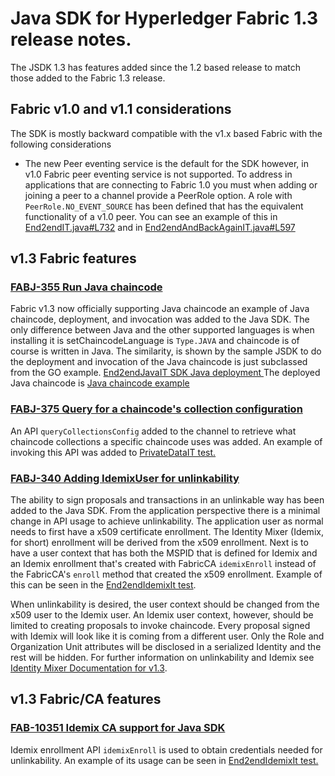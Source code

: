 # Java SDK for Hyperledger Fabric 1.3 release notes.

The JSDK 1.3 has features added since the 1.2 based release to match those added to the Fabric 1.3 release.

## Fabric v1.0 and v1.1 considerations
The SDK is mostly backward compatible with the v1.x based Fabric with the following considerations
- The new Peer eventing service is the default for the SDK however, in v1.0 Fabric peer eventing service is not supported. To address in applications that are
  connecting to Fabric 1.0 you must when adding or joining a peer to a channel provide a PeerRole option.
  A role with `PeerRole.NO_EVENT_SOURCE` has been defined that has the equivalent functionality of a v1.0 peer.
  You can see an example of this
  in [End2endIT.java#L732](https://github.com/hyperledger/fabric-sdk-java/blob/9224fa3f45a70392d1b244c080bf41bd561470d3/src/test/java/org/hyperledger/fabric/sdkintegration/End2endIT.java#L732)
  and in [End2endAndBackAgainIT.java#L597](https://github.com/hyperledger/fabric-sdk-java/blob/9224fa3f45a70392d1b244c080bf41bd561470d3/src/test/java/org/hyperledger/fabric/sdkintegration/End2endAndBackAgainIT.java#L597)


## v1.3 Fabric features


### [FABJ-355 Run Java chaincode](https://jira.hyperledger.org/browse/FABJ-355)
Fabric v1.3 now officially supporting Java chaincode an example of Java chaincode, deployment, and invocation was added to the Java SDK.
The only difference between Java and the other supported languages is when installing it is setChaincodeLanguage is `Type.JAVA` and
chaincode is of course is written in Java.  The similarity, is shown by the sample JSDK to do the deployment and invocation of the Java
chaincode is just subclassed from the GO example.  [End2endJavaIT SDK Java deployment ](https://github.com/hyperledger/fabric-sdk-java/blob/ef604d1fd3bc12eeed9910036f24e4a4953156c4/src/test/java/org/hyperledger/fabric/sdkintegration/End2endJavaIT.java)
The deployed Java chaincode is [Java chaincode example](https://github.com/hyperledger/fabric-sdk-java/tree/ef604d1fd3bc12eeed9910036f24e4a4953156c4/src/test/fixture/sdkintegration/javacc/sample1)

### [FABJ-375 Query for a chaincode's collection configuration](https://jira.hyperledger.org/browse/FABJ-357)
An API `queryCollectionsConfig` added to the channel to retrieve what chaincode collections a specific chaincode uses was added. An example of invoking this API was added
to [PrivateDataIT test.](https://github.com/hyperledger/fabric-sdk-java/blob/ef604d1fd3bc12eeed9910036f24e4a4953156c4/src/test/java/org/hyperledger/fabric/sdkintegration/PrivateDataIT.java#L187-L193)

### [FABJ-340 Adding IdemixUser for unlinkability](https://jira.hyperledger.org/browse/FABJ-340)
The ability to sign proposals and transactions in an unlinkable way has been added to the Java SDK.  From the application perspective
there is a minimal change in API usage to achieve unlinkability.  The application user as normal needs to first have a x509 certificate enrollment.
The Identity Mixer (Idemix, for short) enrollment will be derived from the x509 enrollment. Next is to have a user context that has both the MSPID that is defined for Idemix and an Idemix enrollment that's created with FabricCA `idemixEnroll` instead of
the FabricCA's `enroll` method that created the x509 enrollment. Example of this can be seen in the [End2endIdemixIt test](https://github.com/hyperledger/fabric-sdk-java/blob/ef604d1fd3bc12eeed9910036f24e4a4953156c4/src/test/java/org/hyperledger/fabric/sdkintegration/End2endIdemixIT.java#L121-L138).

When unlinkability is desired, the user context should be changed from the x509 user to the Idemix user.
An Idemix user context, however, should be limited to creating proposals to invoke chaincode.
Every proposal signed with Idemix will look like it is coming from a different user.
Only the Role and Organization Unit attributes will be disclosed in a serialized Identity and the rest will be hidden.
For further information on unlinkability and Idemix see [Identity Mixer Documentation for v1.3](https://hyperledger-fabric.readthedocs.io/en/release-1.3/idemix.html).

## v1.3 Fabric/CA features

### [FAB-10351 Idemix CA support for Java SDK](https://jira.hyperledger.org/browse/FABJ-331)

Idemix enrollment API `idemixEnroll` is used to obtain credentials needed for unlinkability.
An example of its usage can be seen in
[End2endIdemixIt test.](https://github.com/hyperledger/fabric-sdk-java/blob/ef604d1fd3bc12eeed9910036f24e4a4953156c4/src/test/java/org/hyperledger/fabric/sdkintegration/End2endIdemixIT.java#L137)
